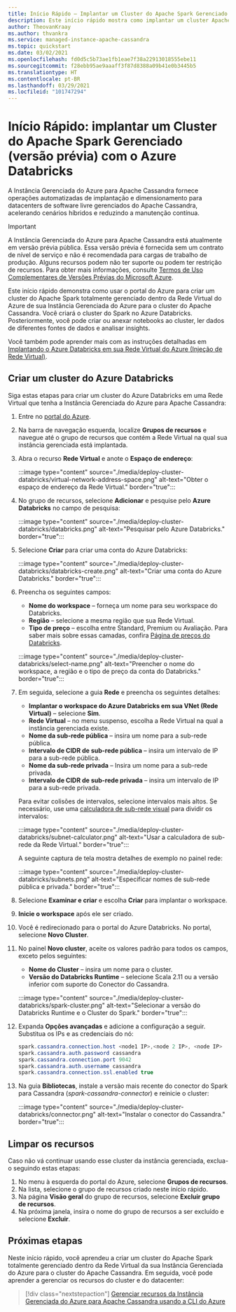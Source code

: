 ```yaml
---
title: Início Rápido – Implantar um Cluster do Apache Spark Gerenciado com o Azure Databricks
description: Este início rápido mostra como implantar um cluster Apache Spark gerenciado com o Azure Databricks usando o portal do Azure.
author: TheovanKraay
ms.author: thvankra
ms.service: managed-instance-apache-cassandra
ms.topic: quickstart
ms.date: 03/02/2021
ms.openlocfilehash: fd0d5c5b73ae1fb1eae7f38a22913018555ebe11
ms.sourcegitcommit: f28ebb95ae9aaaff3f87d8388a09b41e0b3445b5
ms.translationtype: HT
ms.contentlocale: pt-BR
ms.lasthandoff: 03/29/2021
ms.locfileid: "101747294"
---
```

# <a name="quickstart-deploy-a-managed-apache-spark-cluster-preview-with-azure-databricks"></a>Início Rápido: implantar um Cluster do Apache Spark Gerenciado (versão prévia) com o Azure Databricks

A Instância Gerenciada do Azure para Apache Cassandra fornece operações automatizadas de implantação e dimensionamento para datacenters de software livre gerenciados do Apache Cassandra, acelerando cenários híbridos e reduzindo a manutenção contínua.

> [!IMPORTANT]
> A Instância Gerenciada do Azure para Apache Cassandra está atualmente em versão prévia pública.
> Essa versão prévia é fornecida sem um contrato de nível de serviço e não é recomendada para cargas de trabalho de produção. Alguns recursos podem não ter suporte ou podem ter restrição de recursos.
> Para obter mais informações, consulte [Termos de Uso Complementares de Versões Prévias do Microsoft Azure](https://azure.microsoft.com/support/legal/preview-supplemental-terms/).

Este início rápido demonstra como usar o portal do Azure para criar um cluster do Apache Spark totalmente gerenciado dentro da Rede Virtual do Azure de sua Instância Gerenciada do Azure para o cluster do Apache Cassandra. Você criará o cluster do Spark no Azure Databricks. Posteriormente, você pode criar ou anexar notebooks ao cluster, ler dados de diferentes fontes de dados e analisar insights.

Você também pode aprender mais com as instruções detalhadas em [Implantando o Azure Databricks em sua Rede Virtual do Azure (Injeção de Rede Virtual)](/azure/databricks/administration-guide/cloud-configurations/azure/vnet-inject).

## <a name="create-an-azure-databricks-cluster"></a>Criar um cluster do Azure Databricks

Siga estas etapas para criar um cluster do Azure Databricks em uma Rede Virtual que tenha a Instância Gerenciada do Azure para Apache Cassandra:

1. Entre no [portal do Azure](https://portal.azure.com/).

1. Na barra de navegação esquerda, localize **Grupos de recursos** e navegue até o grupo de recursos que contém a Rede Virtual na qual sua instância gerenciada está implantada.

1. Abra o recurso **Rede Virtual** e anote o **Espaço de endereço**:

    :::image type="content" source="./media/deploy-cluster-databricks/virtual-network-address-space.png" alt-text="Obter o espaço de endereço da Rede Virtual." border="true":::

1. No grupo de recursos, selecione **Adicionar** e pesquise pelo **Azure Databricks** no campo de pesquisa:

    :::image type="content" source="./media/deploy-cluster-databricks/databricks.png" alt-text="Pesquisar pelo Azure Databricks." border="true":::

1. Selecione **Criar** para criar uma conta do Azure Databricks:

    :::image type="content" source="./media/deploy-cluster-databricks/databricks-create.png" alt-text="Criar uma conta do Azure Databricks." border="true":::

1. Preencha os seguintes campos:

   * **Nome do workspace** – forneça um nome para seu workspace do Databricks.
   * **Região** – selecione a mesma região que sua Rede Virtual.
   * **Tipo de preço** – escolha entre Standard, Premium ou Avaliação. Para saber mais sobre essas camadas, confira [Página de preços do Databricks](https://azure.microsoft.com/pricing/details/databricks/).

    :::image type="content" source="./media/deploy-cluster-databricks/select-name.png" alt-text="Preencher o nome do workspace, a região e o tipo de preço da conta do Databricks." border="true":::

1. Em seguida, selecione a guia **Rede** e preencha os seguintes detalhes:

   * **Implantar o workspace do Azure Databricks em sua VNet (Rede Virtual)** – selecione **Sim**.
   * **Rede Virtual** – no menu suspenso, escolha a Rede Virtual na qual a instância gerenciada existe.
   * **Nome da sub-rede pública** – insira um nome para a sub-rede pública.
   * **Intervalo de CIDR de sub-rede pública** – insira um intervalo de IP para a sub-rede pública.
   * **Nome da sub-rede privada** – Insira um nome para a sub-rede privada.
   * **Intervalo de CIDR de sub-rede privada** – insira um intervalo de IP para a sub-rede privada.

   Para evitar colisões de intervalos, selecione intervalos mais altos. Se necessário, use uma [calculadora de sub-rede visual](https://www.fryguy.net/wp-content/tools/subnets.html) para dividir os intervalos:

   :::image type="content" source="./media/deploy-cluster-databricks/subnet-calculator.png" alt-text="Usar a calculadora de sub-rede da Rede Virtual." border="true":::

   A seguinte captura de tela mostra detalhes de exemplo no painel rede:

   :::image type="content" source="./media/deploy-cluster-databricks/subnets.png" alt-text="Especificar nomes de sub-rede pública e privada." border="true":::

1. Selecione **Examinar e criar** e escolha **Criar** para implantar o workspace.

1. **Inicie o workspace** após ele ser criado.

1. Você é redirecionado para o portal do Azure Databricks. No portal, selecione **Novo Cluster**.

1. No painel **Novo cluster**, aceite os valores padrão para todos os campos, exceto pelos seguintes:

   * **Nome do Cluster** – insira um nome para o cluster.
   * **Versão do Databricks Runtime** – selecione Scala 2.11 ou a versão inferior com suporte do Conector do Cassandra.

    :::image type="content" source="./media/deploy-cluster-databricks/spark-cluster.png" alt-text="Selecionar a versão do Databricks Runtime e o Cluster do Spark." border="true":::

1. Expanda **Opções avançadas** e adicione a configuração a seguir. Substitua os IPs e as credenciais do nó:

    ```java
    spark.cassandra.connection.host <node1 IP>,<node 2 IP>, <node IP>
    spark.cassandra.auth.password cassandra
    spark.cassandra.connection.port 9042
    spark.cassandra.auth.username cassandra
    spark.cassandra.connection.ssl.enabled true
    ```

1. Na guia **Bibliotecas**, instale a versão mais recente do conector do Spark para Cassandra (*spark-cassandra-connector*) e reinicie o cluster:

    :::image type="content" source="./media/deploy-cluster-databricks/connector.png" alt-text="Instalar o conector do Cassandra." border="true":::

## <a name="clean-up-resources"></a>Limpar os recursos

Caso não vá continuar usando esse cluster da instância gerenciada, exclua-o seguindo estas etapas:

1. No menu à esquerda do portal do Azure, selecione **Grupos de recursos**.
1. Na lista, selecione o grupo de recursos criado neste início rápido.
1. Na página **Visão geral** do grupo de recursos, selecione **Excluir grupo de recursos**.
3. Na próxima janela, insira o nome do grupo de recursos a ser excluído e selecione **Excluir**.

## <a name="next-steps"></a>Próximas etapas

Neste início rápido, você aprendeu a criar um cluster do Apache Spark totalmente gerenciado dentro da Rede Virtual da sua Instância Gerenciada do Azure para o cluster do Apache Cassandra. Em seguida, você pode aprender a gerenciar os recursos do cluster e do datacenter: 

> [!div class="nextstepaction"]
> [Gerenciar recursos da Instância Gerenciada do Azure para Apache Cassandra usando a CLI do Azure](manage-resources-cli.md)

